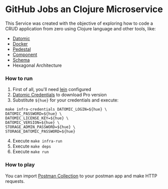 # GitHub Jobs an Clojure Microservice

This Service was created with the objective of exploring how to code a CRUD application from zero using Clojure language and other tools, like:

* [Datomic](https://docs.datomic.com/on-prem/getting-started/brief-overview.html)
* [Docker](https://docs.docker.com/get-started/overview/)
* [Pedestal](https://github.com/pedestal/pedestal)
* [Component](https://github.com/stuartsierra/component)
* [Schema](https://github.com/plumatic/schema)
* Hexagonal Architecture

### How to run

1. First of all, you'll need [lein](https://leiningen.org/) configured
2. [Datomic Credentials](https://www.datomic.com/get-datomic.html) to download Pro version
3. Substitute `${hue}` for your credentials and execute:
```
make infra-credentials DATOMIC_LOGIN=${hue} \
DATOMIC_PASSWORD=${hue} \
DATOMIC_LICENSE_KEY=${hue} \
DATOMIC_VERSION=${hue} \
STORAGE_ADMIN_PASSWORD=${hue} \
STORAGE_DATOMIC_PASSWORD=${hue}
```
4. Execute `make infra-run`
5. Execute `make deps`
6. Execute `make run`

### How to play
You can import [Postman Collection](https://github.com/thiagozg/GitHubJobs-Clojure-Service/blob/master/GitHub-Jobs.postman_collection.json) to your postman app and make HTTP requests.
